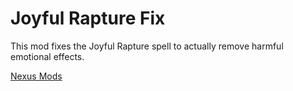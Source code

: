 # Joyful Rapture Fix

This mod fixes the Joyful Rapture spell to actually remove harmful emotional effects.

[Nexus Mods](https://www.nexusmods.com/pathfinderkingmaker/mods/297)

